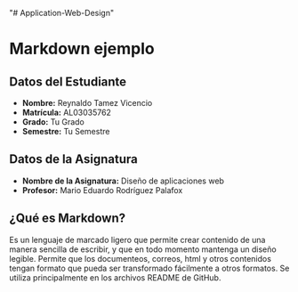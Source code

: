 "# Application-Web-Design" 

# Markdown ejemplo

## Datos del Estudiante

- **Nombre:** Reynaldo Tamez Vicencio
- **Matrícula:** AL03035762
- **Grado:** Tu Grado
- **Semestre:** Tu Semestre

## Datos de la Asignatura
- **Nombre de la Asignatura:** Diseño de aplicaciones web
- **Profesor:** Mario Eduardo Rodríguez Palafox

## ¿Qué es Markdown?
Es un lenguaje de marcado ligero que permite crear contenido de una manera sencilla de escribir, y que en todo momento mantenga un diseño legible. Permite que los documenteos,
correos, html y otros contenidos tengan formato que pueda ser transformado fácilmente a otros formatos. Se utiliza principalmente en los archivos README de GitHub.
